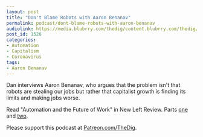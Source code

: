 ```yaml
---
layout: post
title: "Don't Blame Robots with Aaron Benanav"
permalink: podcast/dont-blame-robots-with-aaron-benanav
audiolink: https://media.blubrry.com/thedig/content.blubrry.com/thedig/The_Dig-EP_255-Benanav.mp3
post_id: 1526
categories: 
- Automation
- Capitalism
- Coronavirus
tags: 
- Aaron Benanav
---
```


Dan interviews Aaron Benanav, who argues that the problem isn't that robots are stealing our jobs but rather that capitalist growth is finding its limits and making jobs worse.

Read "Automation and the Future of Work" in 
New Left Review. Parts 
[one](https://newleftreview.org/issues/II119/articles/aaron-benanav-automation-and-the-future-of-work-1) and 
[two](https://newleftreview.org/issues/II120/articles/aaron-benanav-automation-and-the-future-of-work-2).

Please support this podcast at 
[Patreon.com/TheDig](http://Patreon.com/TheDig).